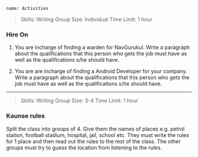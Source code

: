 ```ngMeta
name: Activities
```

> Skills: Writing
Group Size: Individual
Time Limit: 1 hour

### Hire On 
1. You are incharge of finding a warden for NavGurukul. Write a paragraph about the qualifications that this person who gets the job must have as well as the qualifications s/he should have.

2. You are are incharge of finding a Android Developer for your company. Write a paragraph about the qualifications that this person who gets the job must have as well as the qualifications s/he should have.

---

> Skills: Writing
Group Size: 3-4 
Time Limit: 1 hour

### Kaunse rules
Split the class into groups of 4. Give them the names of places e.g. petrol station, football stadium, hospital, jail, school etc. They must write the rules for 1 place and then read out the rules to the rest of the class. The other groups must try to guess the location from listening to the rules.
